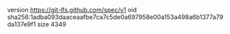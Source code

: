 version https://git-lfs.github.com/spec/v1
oid sha256:1adba093daaceaafbe7ca7c5de0a697958e00a153a498a6b1377a79da137e9f1
size 4349
